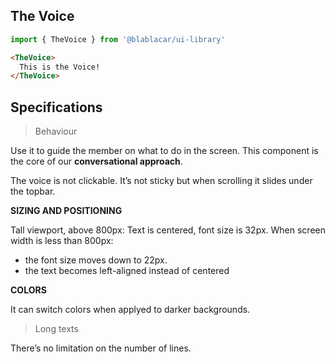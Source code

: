 ## The Voice

```js
import { TheVoice } from '@blablacar/ui-library'
```

```html
<TheVoice>
  This is the Voice!
</TheVoice>
```

## Specifications

> Behaviour

Use it to guide the member on what to do in the screen.
This component is the core of our **conversational approach**.

The voice is not clickable.
It’s not sticky but when scrolling it slides under the topbar.

**SIZING AND POSITIONING**

Tall viewport, above 800px: Text is centered, font size is 32px.
When screen width is less than 800px:

- the font size moves down to 22px.
- the text becomes left-aligned instead of centered

**COLORS**

It can switch colors when applyed to darker backgrounds.

> Long texts

There’s no limitation on the number of lines.
